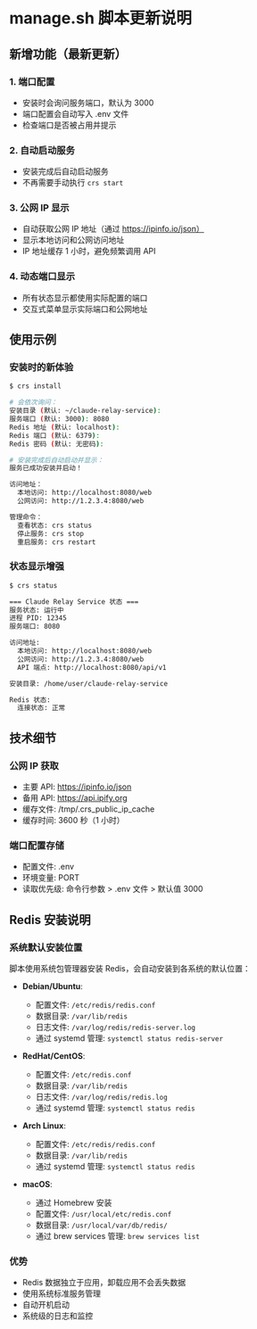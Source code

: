 # manage.sh 脚本更新说明

## 新增功能（最新更新）

### 1. 端口配置
- 安装时会询问服务端口，默认为 3000
- 端口配置会自动写入 .env 文件
- 检查端口是否被占用并提示

### 2. 自动启动服务
- 安装完成后自动启动服务
- 不再需要手动执行 `crs start`

### 3. 公网 IP 显示
- 自动获取公网 IP 地址（通过 https://ipinfo.io/json）
- 显示本地访问和公网访问地址
- IP 地址缓存 1 小时，避免频繁调用 API

### 4. 动态端口显示
- 所有状态显示都使用实际配置的端口
- 交互式菜单显示实际端口和公网地址

## 使用示例

### 安装时的新体验
```bash
$ crs install

# 会依次询问：
安装目录 (默认: ~/claude-relay-service): 
服务端口 (默认: 3000): 8080
Redis 地址 (默认: localhost): 
Redis 端口 (默认: 6379): 
Redis 密码 (默认: 无密码): 

# 安装完成后自动启动并显示：
服务已成功安装并启动！

访问地址：
  本地访问: http://localhost:8080/web
  公网访问: http://1.2.3.4:8080/web

管理命令：
  查看状态: crs status
  停止服务: crs stop
  重启服务: crs restart
```

### 状态显示增强
```bash
$ crs status

=== Claude Relay Service 状态 ===
服务状态: 运行中
进程 PID: 12345
服务端口: 8080

访问地址:
  本地访问: http://localhost:8080/web
  公网访问: http://1.2.3.4:8080/web
  API 端点: http://localhost:8080/api/v1

安装目录: /home/user/claude-relay-service

Redis 状态:
  连接状态: 正常
```

## 技术细节

### 公网 IP 获取
- 主要 API: https://ipinfo.io/json
- 备用 API: https://api.ipify.org
- 缓存文件: /tmp/.crs_public_ip_cache
- 缓存时间: 3600 秒（1 小时）

### 端口配置存储
- 配置文件: .env
- 环境变量: PORT
- 读取优先级: 命令行参数 > .env 文件 > 默认值 3000

## Redis 安装说明

### 系统默认安装位置
脚本使用系统包管理器安装 Redis，会自动安装到各系统的默认位置：

- **Debian/Ubuntu**:
  - 配置文件: `/etc/redis/redis.conf`
  - 数据目录: `/var/lib/redis`
  - 日志文件: `/var/log/redis/redis-server.log`
  - 通过 systemd 管理: `systemctl status redis-server`

- **RedHat/CentOS**:
  - 配置文件: `/etc/redis.conf`
  - 数据目录: `/var/lib/redis`
  - 日志文件: `/var/log/redis/redis.log`
  - 通过 systemd 管理: `systemctl status redis`

- **Arch Linux**:
  - 配置文件: `/etc/redis/redis.conf`
  - 数据目录: `/var/lib/redis`
  - 通过 systemd 管理: `systemctl status redis`

- **macOS**:
  - 通过 Homebrew 安装
  - 配置文件: `/usr/local/etc/redis.conf`
  - 数据目录: `/usr/local/var/db/redis/`
  - 通过 brew services 管理: `brew services list`

### 优势
- Redis 数据独立于应用，卸载应用不会丢失数据
- 使用系统标准服务管理
- 自动开机启动
- 系统级的日志和监控